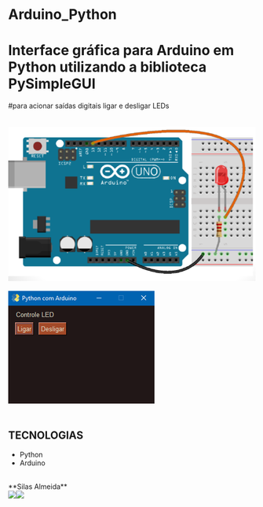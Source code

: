 # Arduino_Python
# **Interface gráfica para Arduino em Python utilizando a biblioteca PySimpleGUI**
#para acionar saídas digitais ligar e desligar LEDs
<br/>
<br/>
<br/>
<img src="arduino.png">
<br/>
<br/>
<img src="tela.png">
<br/>
<br/>
## TECNOLOGIAS
- Python
- Arduino
<br/>
**Silas Almeida**
<br/>
<div>
<a href="https://instagram.com/silas_eletrotecnica" target="_blank"><img loading="lazy" src="https://img.shields.io/badge/-Instagram-%23E4405F?style=for-the-badge&logo=instagram&logoColor=white" target="_blank"></a><a href="https://www.linkedin.com/in/silas-almeida-293491139" target="_blank"><img loading="lazy" src="https://img.shields.io/badge/-LinkedIn-%230077B5?style=for-the-badge&logo=linkedin&logoColor=white" target="_blank"></a>   
<div/>

